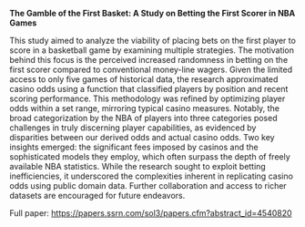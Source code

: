 **The Gamble of the First Basket: A Study on Betting the First Scorer in NBA Games**

This study aimed to analyze the viability of placing bets on the first player to score in a basketball game by examining multiple strategies. The motivation behind this focus is the perceived increased randomness in betting on the first scorer compared to conventional money-line wagers. Given the limited access to only five games of historical data, the research approximated casino odds using a function that classified players by position and recent scoring performance. This methodology was refined by optimizing player odds within a set range, mirroring typical casino measures. Notably, the broad categorization by the NBA of players into three categories posed challenges in truly discerning player capabilities, as evidenced by disparities between our derived odds and actual casino odds. Two key insights emerged: the significant fees imposed by casinos and the sophisticated models they employ, which often surpass the depth of freely available NBA statistics. While the research sought to exploit betting inefficiencies, it underscored the complexities inherent in replicating casino odds using public domain data. Further collaboration and access to richer datasets are encouraged for future endeavors.

Full paper: https://papers.ssrn.com/sol3/papers.cfm?abstract_id=4540820
